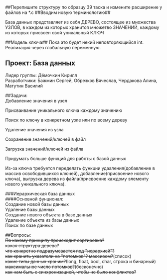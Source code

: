 ##Перепишите структуру по образцу 39 таска и измените расширение у файлов на *.c
##Вводим новую терминологию##

База данных представляет из себя ДЕРЕВО, состоящее из множества УЗЛОВ, в каждом из которых хранится множетво ЗНАЧЕНИЙ, каждому из которых присвоен свой уникальный КЛЮЧ

##Модель ключа##
Пока это будет некий неповторяющийся int.
Реализация через глобальную переменную.

## Проект: База данных
Лидер группы: Дёмочкин Кирилл  
Разработчики: Бажмин Сергей, Обрезков Вячеслав, Чердакова Алина, Матутин Василий  

##Задачи:  
Добавление значения в узел

Присваивание уникального ключа каждому значению

Поиск по ключу в конкретном узле или по всему дереву

Удаление значения из узла

Сохранение значений/ключей в файл

Загрузка значений/ключей из файла

Придумать больше функций для работы с базой данных

Из-за ключа требуется переделать функции удааления(добавление в массив освободившихся ключей), добавление(присвоение нового ключа), выгрузка дерева из файла(присвоение каждому элементу нового уникального ключа).
 
###Иерархическая база данных  
####Основной фунционал:  
Создание новой базы данных  
Удаление базы данных  
Создание нового объекта в базе данных  
Удаление объекта из базы данных  
Поиск по базе данных  

##Вопросы:  
 ~~По какому принципу происходит сортировка?~~  
 ~~какая структура дерева?~~  
 ~~что конкретно подразумевается под "иерархией"?~~  
 ~~как хранить указатели на "потомков"? массивом?~~(список)  
 ~~какие типы данных храним?~~(long, float, bool, char, строка и бинарный)   
 ~~максимальное число потомков?~~(бесконечно)  
 ~~как нам быть с синхронизацией, чтобы не было конфликтов?~~

